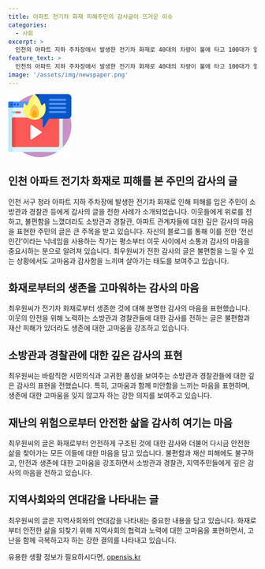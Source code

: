 ```yaml
---
title: 아파트 전기차 화재 피해주민의 감사글이 뜨거운 이슈
categories:
  - 사회
excerpt: >
  인천의 아파트 지하 주차장에서 발생한 전기차 화재로 40대의 차량이 불에 타고 100대가 열손과 그을음 피해를 입었으며, 주민들은 안전 대피를 위해 소방관과 경찰관에게 감사의 글을 올렸다. 작가 최우원씨도 화재 후 경험을 블로그에 공유하며 소방관에 대한 감사의 마음을 전했다. 화재로 22명의 주민과 1명의 소방관이 연기 흡입 등으로 병원으로 옮겨졌고, 입주민들은 임시 주거 시설에 피난을 갔다. (150자)
feature_text: >
  인천의 아파트 지하 주차장에서 발생한 전기차 화재로 40대의 차량이 불에 타고 100대가 열손과 그을음 피해를 입었으며, 주민들은 안전 대피를 위해 소방관과 경찰관에게 감사의 글을 올렸다. 작가 최우원씨도 화재 후 경험을 블로그에 공유하며 소방관에 대한 감사의 마음을 전했다. 화재로 22명의 주민과 1명의 소방관이 연기 흡입 등으로 병원으로 옮겨졌고, 입주민들은 임시 주거 시설에 피난을 갔다. (150자)
image: '/assets/img/newspaper.png'
---
```


<p><img src="/assets/img/news.png" alt="rentncar 속보" /></p>

<h2 data-ke-size="size26">인천 아파트 전기차 화재로 피해를 본 주민의 감사의 글</h2>

<p data-ke-size="size16">인천 서구 청라 아파트 지하 주차장에 발생한 전기차 화재로 인해 피해를 입은 주민이 소방관과 경찰관 등에게 감사의 글을 전한 사례가 소개되었습니다. 이웃들에게 위로를 전하고, 불편함을 느꼈더라도 소방관과 경찰관, 아파트 관계자들에 대한 깊은 감사의 마음을 표현한 주민의 글은 큰 주목을 받고 있습니다. 자신의 블로그를 통해 이를 전한 ‘전선인간’이라는 닉네임을 사용하는 작가는 평소부터 이웃 사이에서 소통과 감사의 마음을 중요시하는 분으로 알려져 있습니다. 최우원씨가 전한 감사의 글은 불편함을 느낄 수 있는 상황에서도 고마움과 감사함을 느끼며 살아가는 태도를 보여주고 있습니다.</p>

<h2 data-ke-size="size26">화재로부터의 생존을 고마워하는 감사의 마음</h2>

<p data-ke-size="size16">최우원씨가 전기차 화재로부터 생존한 것에 대해 분명한 감사의 마음을 표현했습니다. 이웃의 안전을 위해 노력하는 소방관과 경찰관들에 대한 감사를 전하는 글은 불편함과 재산 피해가 있더라도 생존에 대한 고마움을 강조하고 있습니다.</p>

<h2 data-ke-size="size26">소방관과 경찰관에 대한 깊은 감사의 표현</h2>

<p data-ke-size="size16">최우원씨는 바람직한 시민의식과 고귀한 품성을 보여주는 소방관과 경찰관들에 대한 깊은 감사의 표현을 전했습니다. 특히, 고마움과 함께 미안함을 느끼는 마음을 표현하며, 생존에 대한 고마움을 잊지 않고자 하는 강한 의지를 보여주고 있습니다.</p>

<h2 data-ke-size="size26">재난의 위험으로부터 안전한 삶을 감사히 여기는 마음</h2>

<p data-ke-size="size16">최우원씨의 글은 화재로부터 안전하게 구조된 것에 대한 감사와 더불어 다시금 안전한 삶을 찾아가는 모든 이들에 대한 마음을 담고 있습니다. 불편함과 재산 피해에도 불구하고, 안전과 생존에 대한 고마움을 강조하면서 소방관과 경찰관, 지역주민들에게 깊은 감사의 마음을 전하고 있습니다.</p>

<h2 data-ke-size="size26">지역사회와의 연대감을 나타내는 글</h2>

<p data-ke-size="size16">최우원씨의 글은 지역사회와의 연대감을 나타내는 중요한 내용을 담고 있습니다. 화재로부터 안전한 삶을 되찾기 위해 지역사회의 협력과 노력에 대한 고마움을 표현하면서, 고난을 함께 극복하고자 하는 강한 결의를 나타내고 있습니다.</p>
유용한 생활 정보가 필요하시다면, <a href="https://opensis.kr" rel="dofollow">opensis.kr</a>


